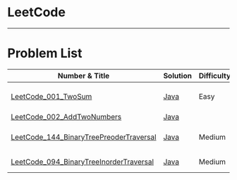 # LeetCode

---
# Problem List
| Number & Title   | Solution    | Difficulty | Tag    | Company |     |
| ------ | ----------- | ---------- | ----------------- | ------- | --- |
| [LeetCode_001_TwoSum](https://leetcode.com/problems/two-sum/description/)                                            | [Java](./Code/LeetCode_001_TwoSum.java) | Easy       | Array, Hash Table |         |     |
| [LeetCode_002_AddTwoNumbers](https://leetcode.com/problems/add-two-numbers/description/)                             |      [Java](./Code/LeetCode_002_AddTwoNumbers.java)                                   |            |                  |         |     |
| [LeetCode_144_BinaryTreePreoderTraversal](https://leetcode.com/problems/binary-tree-preorder-traversal/description/) | [Java](./Code/LeetCode_144_BinaryTreePreoderTraversal.java)                                  | Medium     | Stack, Tree      |         |     |
| [LeetCode_094_BinaryTreeInorderTraversal](https://leetcode.com/problems/binary-tree-inorder-traversal/description/)   |  [Java](./Code/LeetCode_094_BinaryTreeInoderTraversal.java)           |    Medium        |      Stack, Tree             |         |     |

